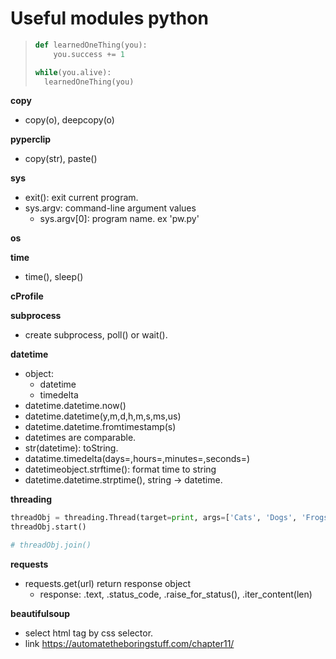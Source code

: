 # Useful modules python

> ```python
> def learnedOneThing(you):
>     you.success += 1
> 
> while(you.alive):
>   learnedOneThing(you)
> ```

__copy__
- copy(o), deepcopy(o)

__pyperclip__
- copy(str), paste()

__sys__
- exit(): exit current program.
- sys.argv: command-line argument values
    + sys.argv[0]: program name. ex 'pw.py'

__os__

__time__
- time(), sleep()

__cProfile__

__subprocess__
- create subprocess, poll() or wait().

__datetime__
- object:
    + datetime
    + timedelta
- datetime.datetime.now()
- datetime.datetime(y,m,d,h,m,s,ms,us)
- datetime.datetime.fromtimestamp(s)
- datetimes are comparable.
- str(datetime): toString.
- datatime.timedelta(days=,hours=,minutes=,seconds=)
- datetimeobject.strftime(): format time to string
- datetime.datetime.strptime(), string -> datetime.

__threading__
```python
threadObj = threading.Thread(target=print, args=['Cats', 'Dogs', 'Frogs'],kwargs={'sep': ' & '})
threadObj.start()

# threadObj.join()
```

__requests__
- requests.get(url) return response object
    + response: .text, .status_code, .raise_for_status(), .iter_content(len)

__beautifulsoup__
- select html tag by css selector.
- link https://automatetheboringstuff.com/chapter11/